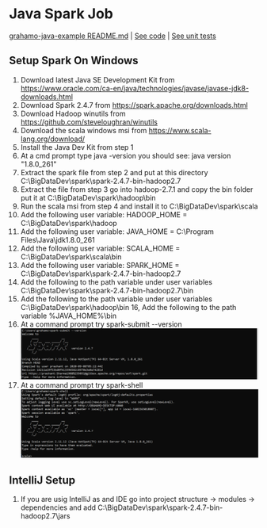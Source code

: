 # Java Spark Job
[grahamo-java-example README.md](../README.md) | [See code](../src/main/java/org/grahamoneil/java/example/SparkExampleJob.java) | [See unit tests](../src/test/java/org/grahamoneil/java/example/SparkExampleJobTest.java)
## Setup Spark On Windows
1. Download latest Java SE Development Kit from https://www.oracle.com/ca-en/java/technologies/javase/javase-jdk8-downloads.html
2. Download Spark 2.4.7 from https://spark.apache.org/downloads.html
3. Download Hadoop winutils from https://github.com/steveloughran/winutils
4. Download the scala windows msi from https://www.scala-lang.org/download/
5. Install the Java Dev Kit from step 1
6. At a cmd prompt type java -version you should see: java version "1.8.0_261"
7. Extract the spark file from step 2 and put at this directory C:\BigDataDev\spark\spark-2.4.7-bin-hadoop2.7
8. Extract the file from step 3 go into hadoop-2.7.1 and copy the bin folder put it at C:\BigDataDev\spark\hadoop\bin
9. Run the scala msi from step 4 and install it to C:\BigDataDev\spark\scala
10. Add the following user variable: HADOOP_HOME = C:\BigDataDev\spark\hadoop
11. Add the following user variable: JAVA_HOME = C:\Program Files\Java\jdk1.8.0_261
12. Add the following user variable: SCALA_HOME = C:\BigDataDev\spark\scala\bin
13. Add the following user variable: SPARK_HOME = C:\BigDataDev\spark\spark-2.4.7-bin-hadoop2.7
14. Add the following to the path variable under user variables C:\BigDataDev\spark\spark-2.4.7-bin-hadoop2.7\bin
15. Add the following to the path variable under user variables C:\BigDataDev\spark\hadoop\bin
16, Add the following to the path variable %JAVA_HOME%\bin
17. At a command prompt try spark-submit --version
![spark-version](spark-version.PNG)
18. At a command prompt try spark-shell
![spark-shell](spark-shell.PNG)

## IntelliJ Setup
1. If you are usig IntelliJ as and IDE go into project structure -> modules -> dependencies and add C:\BigDataDev\spark\spark-2.4.7-bin-hadoop2.7\jars